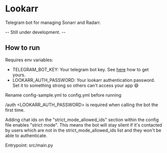 # Lookarr
Telegram bot for managing Sonarr and Radarr. 

-- Still under development. --

## How to run
Requires env variables:
- TELEGRAM_BOT_KEY: Your telegram bot key. See [here](https://core.telegram.org/bots/tutorial) how to get yours.
- LOOKARR_AUTH_PASSWORD: Your lookarr authentication password. Set it to something strong so others can't access your app 😄

Rename config-sample.yml to config.yml before running

/auth <LOOKARR_AUTH_PASSWORD> is required when calling the bot the first time.

Adding chat ids on the "strict_mode_allowed_ids" section within the config file enables "strict mode". This means the bot will stay silent if it's contacted by users which are not in the strict_mode_allowed_ids list and they won't be able to authenticate.

Entrypoint: src/main.py
